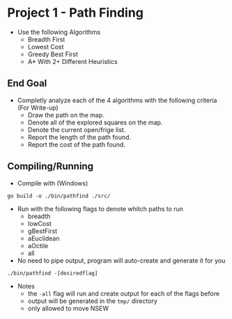 # Project 1 - Path Finding
* Use the following Algorithms
    - Breadth First
    - Lowest Cost
    - Greedy Best First
    - A* With 2+ Different Heuristics

## End Goal
* Completly analyze each of the 4 algorithms with the following criteria (For Write-up)
    - Draw the path on the map.
    - Denote all of the explored squares on the map.
    - Denote the current open/frige list.
    - Report the length of the path found.
    - Report the cost of the path found.

## Compiling/Running
* Compile with (Windows)
```
go build -o ./bin/pathfind ./src/
```

* Run with the following flags to denote whitch paths to run
    - breadth
    - lowCost
    - gBestFirst
    - aEuclidean
    - aOctile
    - all
* No need to pipe output, program will auto-create and generate it for you
```
./bin/pathfind -[desiredflag]
```
* Notes 
    - the `-all` flag will run and create output for each of the flags before
    - output will be generated in the `tmp/` directory
    - only allowed to move NSEW